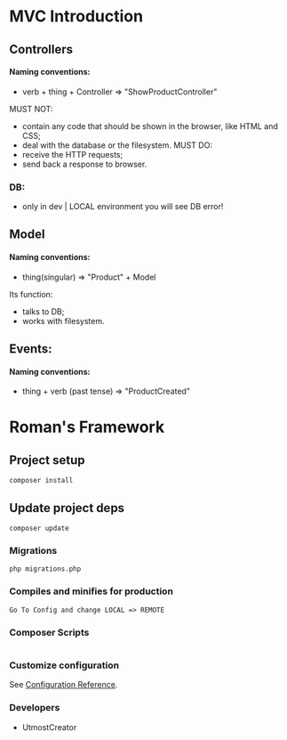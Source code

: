 # MVC Introduction
## Controllers
#### Naming conventions:
- verb + thing + Controller => "ShowProductController"

MUST NOT:
- contain any code that should be shown in the browser, like HTML and CSS;
- deal with the database or the filesystem.
MUST DO:
- receive the HTTP requests;
- send back a response to browser.

### DB:
- only in dev | LOCAL environment you will see DB error!

## Model
#### Naming conventions:
- thing(singular) => "Product" + Model 

Its function:
- talks to DB;
- works with filesystem.

## Events:
#### Naming conventions:
- thing + verb (past tense) => "ProductCreated"

# Roman's Framework

## Project setup
```
composer install
```

## Update project deps
```
composer update
```

### Migrations
```
php migrations.php
```

### Compiles and minifies for production
```
Go To Config and change LOCAL => REMOTE
```

### Composer Scripts
```

```

### Customize configuration
See [Configuration Reference](https://getcomposer.org/).


### Developers
- UtmostCreator
